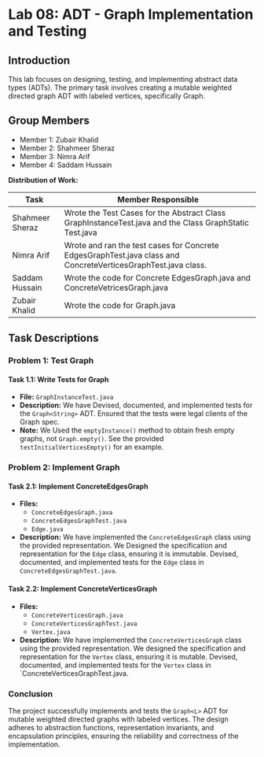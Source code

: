 
# Lab 08: ADT - Graph Implementation and Testing

## Introduction

This lab focuses on designing, testing, and implementing abstract data types (ADTs). The primary task involves creating a mutable weighted directed graph ADT with labeled vertices, specifically Graph<String>.

## Group Members

- Member 1: Zubair Khalid
- Member 2: Shahmeer Sheraz
- Member 3: Nimra Arif
- Member 4: Saddam Hussain

**Distribution of Work:**

| Task                         | Member Responsible  |
| ---------------------------- | ------------------- |
| Shahmeer Sheraz              | Wrote the Test Cases for the Abstract Class GraphInstanceTest.java and the Class GraphStatic Test.java |
| Nimra Arif                   | Wrote and ran the test cases for Concrete EdgesGraphTest.java class and ConcreteVerticesGraphTest.java class.   |
| Saddam Hussain               | Wrote the code for Concrete EdgesGraph.java and ConcreteVetricesGraph.java    |
| Zubair Khalid                | Wrote the code for Graph.java   |


## Task Descriptions

### Problem 1: Test Graph<String>

#### Task 1.1: Write Tests for Graph<String>

- **File:** `GraphInstanceTest.java`
- **Description:** We have Devised, documented, and implemented tests for the `Graph<String>` ADT. Ensured that the tests were legal clients of the Graph spec.
- **Note:** We Used the `emptyInstance()` method to obtain fresh empty graphs, not `Graph.empty()`. See the provided `testInitialVerticesEmpty()` for an example.

### Problem 2: Implement Graph<String>

#### Task 2.1: Implement ConcreteEdgesGraph

- **Files:** 
  - `ConcreteEdgesGraph.java`
  - `ConcreteEdgesGraphTest.java`
  - `Edge.java`
- **Description:** We have implemented the `ConcreteEdgesGraph` class using the provided representation. We Designed the specification and representation for the `Edge` class, ensuring it is immutable. Devised, documented, and implemented tests for the `Edge` class in `ConcreteEdgesGraphTest.java`.

#### Task 2.2: Implement ConcreteVerticesGraph

- **Files:** 
  - `ConcreteVerticesGraph.java`
  - `ConcreteVerticesGraphTest.java`
  - `Vertex.java`
- **Description:** We have implemented the `ConcreteVerticesGraph` class using the provided representation. We designed the specification and representation for the `Vertex` class, ensuring it is mutable. Devised, documented, and implemented tests for the `Vertex` class in `ConcreteVerticesGraphTest.java.


### Conclusion

The project successfully implements and tests the `Graph<L>` ADT for mutable weighted directed graphs with labeled vertices. The design adheres to abstraction functions, representation invariants, and encapsulation principles, ensuring the reliability and correctness of the implementation.









